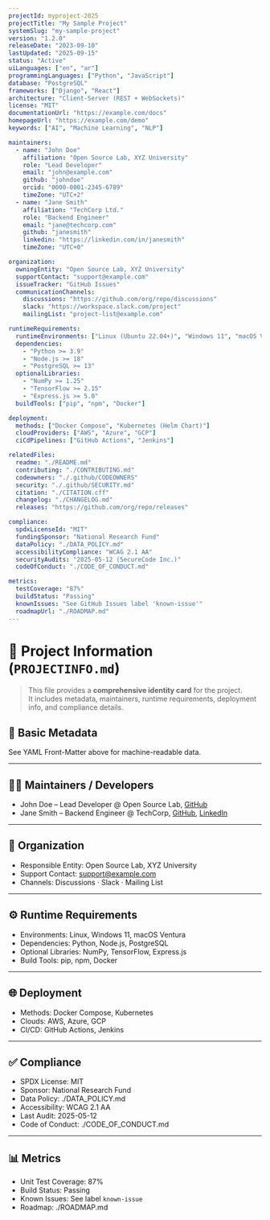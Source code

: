 ```yaml
---
projectId: myproject-2025
projectTitle: "My Sample Project"
systemSlug: "my-sample-project"
version: "1.2.0"
releaseDate: "2023-09-10"
lastUpdated: "2025-09-15"
status: "Active"
uiLanguages: ["en", "ar"]
programmingLanguages: ["Python", "JavaScript"]
database: "PostgreSQL"
frameworks: ["Django", "React"]
architecture: "Client-Server (REST + WebSockets)"
license: "MIT"
documentationUrl: "https://example.com/docs"
homepageUrl: "https://example.com/demo"
keywords: ["AI", "Machine Learning", "NLP"]

maintainers:
  - name: "John Doe"
    affiliation: "Open Source Lab, XYZ University"
    role: "Lead Developer"
    email: "john@example.com"
    github: "johndoe"
    orcid: "0000-0001-2345-6789"
    timeZone: "UTC+2"
  - name: "Jane Smith"
    affiliation: "TechCorp Ltd."
    role: "Backend Engineer"
    email: "jane@techcorp.com"
    github: "janesmith"
    linkedin: "https://linkedin.com/in/janesmith"
    timeZone: "UTC+0"

organization:
  owningEntity: "Open Source Lab, XYZ University"
  supportContact: "support@example.com"
  issueTracker: "GitHub Issues"
  communicationChannels:
    discussions: "https://github.com/org/repo/discussions"
    slack: "https://workspace.slack.com/project"
    mailingList: "project-list@example.com"

runtimeRequirements:
  runtimeEnvironments: ["Linux (Ubuntu 22.04+)", "Windows 11", "macOS Ventura"]
  dependencies:
    - "Python >= 3.9"
    - "Node.js >= 18"
    - "PostgreSQL >= 13"
  optionalLibraries:
    - "NumPy >= 1.25"
    - "TensorFlow >= 2.15"
    - "Express.js >= 5.0"
  buildTools: ["pip", "npm", "Docker"]

deployment:
  methods: ["Docker Compose", "Kubernetes (Helm Chart)"]
  cloudProviders: ["AWS", "Azure", "GCP"]
  ciCdPipelines: ["GitHub Actions", "Jenkins"]

relatedFiles:
  readme: "./README.md"
  contributing: "./CONTRIBUTING.md"
  codeowners: "./.github/CODEOWNERS"
  security: "./.github/SECURITY.md"
  citation: "./CITATION.cff"
  changelog: "./CHANGELOG.md"
  releases: "https://github.com/org/repo/releases"

compliance:
  spdxLicenseId: "MIT"
  fundingSponsor: "National Research Fund"
  dataPolicy: "./DATA_POLICY.md"
  accessibilityCompliance: "WCAG 2.1 AA"
  securityAudits: "2025-05-12 (SecureCode Inc.)"
  codeOfConduct: "./CODE_OF_CONDUCT.md"

metrics:
  testCoverage: "87%"
  buildStatus: "Passing"
  knownIssues: "See GitHub Issues label 'known-issue'"
  roadmapUrl: "./ROADMAP.md"
---
```


# 📝 Project Information (`PROJECTINFO.md`)

> This file provides a **comprehensive identity card** for the project.  
> It includes metadata, maintainers, runtime requirements, deployment info, and compliance details.

## 📌 Basic Metadata
See YAML Front-Matter above for machine-readable data.  

---

## 👨‍💻 Maintainers / Developers
- John Doe – Lead Developer @ Open Source Lab, [GitHub](https://github.com/johndoe)  
- Jane Smith – Backend Engineer @ TechCorp, [GitHub](https://github.com/janesmith), [LinkedIn](https://linkedin.com/in/janesmith)  

---

## 🏢 Organization
- Responsible Entity: Open Source Lab, XYZ University  
- Support Contact: support@example.com  
- Channels: Discussions · Slack · Mailing List  

---

## ⚙️ Runtime Requirements
- Environments: Linux, Windows 11, macOS Ventura  
- Dependencies: Python, Node.js, PostgreSQL  
- Optional Libraries: NumPy, TensorFlow, Express.js  
- Build Tools: pip, npm, Docker  

---

## 🌐 Deployment
- Methods: Docker Compose, Kubernetes  
- Clouds: AWS, Azure, GCP  
- CI/CD: GitHub Actions, Jenkins  

---

## ✅ Compliance
- SPDX License: MIT  
- Sponsor: National Research Fund  
- Data Policy: ./DATA_POLICY.md  
- Accessibility: WCAG 2.1 AA  
- Last Audit: 2025-05-12  
- Code of Conduct: ./CODE_OF_CONDUCT.md  

---

## 📊 Metrics
- Unit Test Coverage: 87%  
- Build Status: Passing  
- Known Issues: See label `known-issue`  
- Roadmap: ./ROADMAP.md
